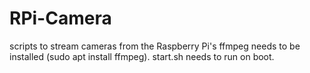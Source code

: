 # RPi-Camera
scripts to stream cameras from the Raspberry Pi's
ffmpeg needs to be installed (sudo apt install ffmpeg).
start.sh needs to run on boot.
